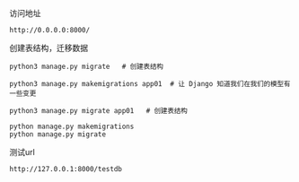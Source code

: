 
访问地址
```
http://0.0.0.0:8000/
```

创建表结构，迁移数据
```
python3 manage.py migrate   # 创建表结构

python3 manage.py makemigrations app01  # 让 Django 知道我们在我们的模型有一些变更

python3 manage.py migrate app01   # 创建表结构

python manage.py makemigrations 
python manage.py migrate
```


测试url
```
http://127.0.0.1:8000/testdb

```